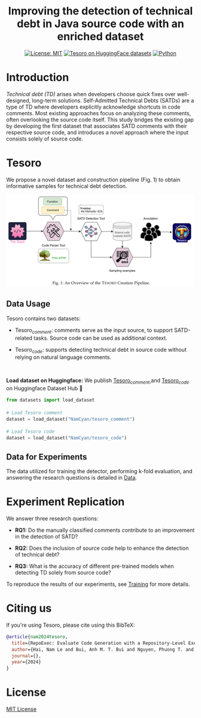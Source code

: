 <div align="center">


# Improving the detection of technical debt in Java source code with an enriched dataset

<!-- <p align="center">
  <img src="assets/logo.png" width="100px" alt="logo">
</p> -->

[![License: MIT](https://img.shields.io/badge/License-MIT-green.svg)](https://opensource.org/licenses/MIT) [![Tesoro on HuggingFace datasets](https://img.shields.io/badge/%F0%9F%A4%97%20Datasets-Tesoro-yellow?style=flat)](https://huggingface.co/datasets/Fsoft-AIC/the-vault-function) [![Python](https://img.shields.io/badge/Python-3.10+-blue?style=flat
)]() 

</div>

# Introduction
*Technical debt (TD)* arises when developers choose quick fixes over well-designed, long-term solutions. Self-Admitted Technical Debts (SATDs) are a type of TD where developers explicitly acknowledge shortcuts in code comments. Most existing approaches focus on analyzing these comments, often overlooking the source code itself. This study bridges the existing gap by developing the first dataset that associates SATD comments with their respective source code, and introduces a novel approach where the input consists solely of source code.

# $\text{Tesoro}$
We propose a novel dataset and construction pipeline (Fig. 1) to obtain informative samples for technical debt detection.

<img src="assets/pipeline.png" alt="logo">

## Data Usage
$\text{Tesoro}$ contains two datasets:

- $\text{Tesoro}_{comment}$: comments serve as the input source, to support SATD-related tasks. Source code can be used as additional context.

- $\text{Tesoro}_{code}$: supports detecting technical debt in source code without relying on natural language comments.

<br>

**Load dataset on Huggingface:** We publish [ $\text{Tesoro}_{comment}$ ](https://huggingface.co/datasets/NamCyan/tesoro) and [ $\text{Tesoro}_{code}$ ](https://huggingface.co/datasets/NamCyan/tesoro) on Huggingface Dataset Hub 🤗


```python
from datasets import load_dataset

# Load Tesoro comment
dataset = load_dataset("NamCyan/tesoro_comment")

# Load Tesoro code
dataset = load_dataset("NamCyan/tesoro_code")
```

## Data for Experiments

The data utilized for training the detector, performing k-fold evaluation, and answering the research questions is detailed in [Data](data/README.md).


# Experiment Replication

We answer three research questions:

- **RQ1:** Do the manually classified comments contribute to an improvement in the detection of SATD?

- **RQ2:** Does the inclusion of source code help to enhance the detection of technical debt?

- **RQ3:** What is the accuracy of different pre-trained models when detecting TD solely from source code?

To reproduce the results of our experiments, see [Training](training/README.md) for more details.

<!-- ## Contact us
If you have any questions, comments or suggestions, please do not hesitate to contact us.
- Website: [fpt-aicenter](https://www.fpt-aicenter.com/ai-residency/)
- Email: support.ailab@fpt.com -->

# Citing us

If you're using Tesoro, please cite using this BibTeX:

```bibtex
@article{nam2024tesoro,
  title={RepoExec: Evaluate Code Generation with a Repository-Level Executable Benchmark},
  author={Hai, Nam Le and Bui, Anh M. T. Bui and Nguyen, Phuong T. and Ruscio, Davide Di and Kazman, Rick},
  journal={},
  year={2024}
}
```

# License
[MIT License](LICENSE)